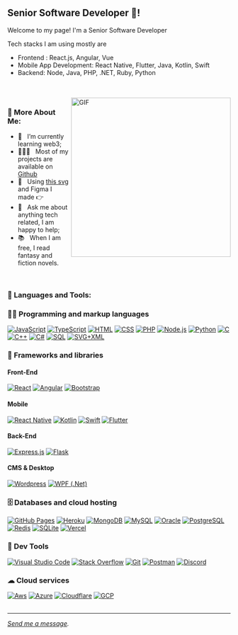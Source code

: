 ## Senior Software Developer 👋!

Welcome to my page!
I'm a Senior Software Developer

Tech stacks I am using mostly are
- Frontend : React.js, Angular, Vue<br/>
- Mobile App Development: React Native, Flutter, Java, Kotlin, Swift
- Backend: Node, Java, PHP, .NET, Ruby, Python


<br/>
<br/>

<img align="right" alt="GIF" src="https://raw.githubusercontent.com/rahul-jha98/rahul-jha98/main/techstack.gif" width="360px"/>
  
### 🧐 More About Me:

- 🌱 &nbsp; I’m currently learning web3; 
- 👨🏻‍💻 &nbsp; Most of my projects are available on [Github](https://github.com/medzomethod?tab=repositories)
- 🎨 &nbsp; Using [this svg](https://storyset.com/illustration/javascript-frameworks/amico) and Figma I made 👉
- 💬 &nbsp; Ask me about anything tech related, I am happy to help;
- 📚 &nbsp; When I am free, I read fantasy and fiction novels. 

<br>

### 🔨 Languages and Tools:

### 👨‍💻 Programming and markup languages

<p>
    <a href="https://github.com/search?q=user%3Amedzomethod+language%3Ajavascript"><img alt="JavaScript" src="https://img.shields.io/badge/JavaScript-F7DF1E.svg?logo=javascript&logoColor=black"></a>
    <a href="https://github.com/search?q=user%3Amedzomethod+language%3AtypeScript"><img alt="TypeScript" src="https://img.shields.io/badge/TypeScript-007ACC.svg?logo=typescript&logoColor=white"></a>
    <a href="https://github.com/search?q=user%3Amedzomethod+language%3Ahtml"><img alt="HTML" src="https://img.shields.io/badge/HTML-E34F26.svg?logo=html5&logoColor=white"></a>
    <a href="https://github.com/search?q=user%3Amedzomethod+language%3Acss"><img alt="CSS" src="https://img.shields.io/badge/CSS-1572B6.svg?logo=css3&logoColor=white"></a>
    <a href="https://github.com/search?q=user%3Amedzomethod+language%3Aphp"><img alt="PHP" src="https://img.shields.io/badge/PHP-777BB4.svg?logo=php&logoColor=white"></a>
    <a href="https://github.com/search?q=user%3Amedzomethod+language%3Anodejs"><img alt="Node.js" src="https://img.shields.io/badge/Node.js-43853D.svg?logo=node.js&logoColor=white"></a>
    <a href="https://github.com/search?q=user%3Amedzomethod+language%3Apython"><img alt="Python" src="https://img.shields.io/badge/Python-14354C.svg?logo=python&logoColor=white"></a>
    <a href="https://github.com/search?q=user%3Amedzomethod+language%3Ac"><img alt="C" src="https://custom-icon-badges.demolab.com/badge/C-03599C.svg?logo=c-in-hexagon&logoColor=white"></a>
    <a href="https://github.com/search?q=user%3Amedzomethod+language%3Acpp"><img alt="C++" src="https://custom-icon-badges.demolab.com/badge/C++-9C033A.svg?logo=cpp2&logoColor=white"></a>
    <a href="https://github.com/search?q=user%3Amedzomethod+language%3Acsharp"><img alt="C#" src="https://custom-icon-badges.demolab.com/badge/C%23-68217A.svg?logo=cs2&logoColor=white"></a>
    <a href="https://github.com/search?q=user%3Amedzomethod+language%3Asql"><img alt="SQL" src="https://custom-icon-badges.demolab.com/badge/SQL-025E8C.svg?logo=database&logoColor=white"></a>
    <a href="https://github.com/search?q=user%3Amedzomethod+language%3Asvg"><img alt="SVG+XML" src="https://img.shields.io/badge/SVG%2BXML-e0982c.svg?logo=svg&logoColor=white"></a>
    
</p>

### 🧰 Frameworks and libraries

#### Front-End
<a href="#"><img alt="React" src="https://img.shields.io/badge/React-20232a.svg?logo=react&logoColor=%2361DAFB"></a>
<a href="#"><img alt="Angular" src="https://img.shields.io/badge/Angular-%23DD0031.svg?&logo=angular&logoColor=white"></a>
<a href="#"><img alt="Bootstrap" src="https://img.shields.io/badge/Bootstrap-7952B3.svg?logo=bootstrap&logoColor=white"></a>

#### Mobile
<a href="#"><img alt="React Native" src="https://img.shields.io/badge/React_Native-%2320232a.svg?logo=react&logoColor=%2361DAFB"></a>
<a href="#"><img alt="Kotlin" src="https://img.shields.io/badge/Kotlin-7F52FF.svg?logo=kotlin&logoColor=white"></a>
<a href="#"><img alt="Swift" src="https://img.shields.io/badge/Swift-FA7343.svg?logo=swift&logoColor=white"></a>
<a href="#"><img alt="Flutter" src="https://img.shields.io/badge/Flutter-%2302569B.svg?logoColor=white"></a>

#### Back-End
<a href="#"><img alt="Express.js" src="https://img.shields.io/badge/Express.js-404d59.svg?logo=express&logoColor=white"></a>
<a href="#"><img alt="Flask" src="https://img.shields.io/badge/Flask-000000.svg?logo=flask&logoColor=white"></a>

#### CMS & Desktop
<a href="#"><img alt="Wordpress" src="https://img.shields.io/badge/Wordpress-21759B?logo=wordpress&logoColor=white"></a>
<a href="#"><img alt="WPF (.Net)" src="https://img.shields.io/badge/WPF-5C2D91?logo=.net&logoColor=white"></a>

### 🗄️ Databases and cloud hosting

<p>
    <a href="#"><img alt="GitHub Pages" src="https://img.shields.io/badge/GitHub%20Pages-327FC7.svg?logo=github&logoColor=white"></a>
    <a href="#"><img alt="Heroku" src="https://img.shields.io/badge/Heroku-430098.svg?logo=heroku&logoColor=white"></a>
    <a href="#"><img alt="MongoDB" src ="https://img.shields.io/badge/MongoDB-4ea94b.svg?logo=mongodb&logoColor=white"></a>
    <a href="#"><img alt="MySQL" src="https://img.shields.io/badge/MySQL-00f.svg?logo=mysql&logoColor=white"></a>
    <a href="#"><img alt="Oracle" src ="https://img.shields.io/badge/Oracle-F00000.svg?logo=oracle&logoColor=white"></a>
    <a href="#"><img alt="PostgreSQL" src ="https://img.shields.io/badge/PostgreSQL-316192.svg?logo=postgresql&logoColor=white"></a>
    <a href="#"><img alt="Redis" src ="https://img.shields.io/badge/redis-%23DD0031.svg?logo=postgresql&logoColor=white"></a>
    <a href="#"><img alt="SQLite" src ="https://img.shields.io/badge/SQLite-07405e.svg?logo=sqlite&logoColor=white"></a>
    <a href="#"><img alt="Vercel" src="https://img.shields.io/badge/Vercel-000000.svg?logo=vercel&logoColor=white"></a>
</p>

### 👨‍ Dev Tools

<p>
    <a href="#"><img alt="Visual Studio Code" src="https://img.shields.io/badge/Visual%20Studio%20Code-0078d7.svg?logo=visual-studio-code&logoColor=white"></a>
    <a href="#"><img alt="Stack Overflow" src="https://img.shields.io/badge/-Stack%20Overflow-FE7A16?logo=stack-overflow&logoColor=white"></a>
    <a href="#"><img alt="Git" src="https://img.shields.io/badge/Git-F05033.svg?logo=git&logoColor=white"></a>
    <a href="#"><img alt="Postman" src="https://img.shields.io/badge/Postman-FF6C37?logo=postman&logoColor=white"></a>
    <a href="#"><img alt="Discord" src="https://img.shields.io/badge/-Discord-5865F2.svg?logo=discord&logoColor=white"></a>
</p>

### ☁ Cloud services
<p>
    <a href="#"><img alt="Aws" src="https://img.shields.io/badge/Amazon_AWS-FF9900?style=for-the-badge&logo=amazonaws&logoColor=white"></a>          
    <a href="#"><img alt="Azure" src="https://img.shields.io/badge/Azure_Functions-0062AD?style=for-the-badge&logo=azure-functions&logoColor=white"></a>  
    <a href="#"><img alt="Cloudflare" src="https://img.shields.io/badge/Cloudflare-F38020?style=for-the-badge&logo=Cloudflare&logoColor=white"></a> 
    <a href="#"><img alt="GCP" src="https://img.shields.io/badge/Google_Cloud-4285F4?style=for-the-badge&logo=google-cloud&logoColor=white"></a>             
<br>


<br>

------
*[Send me a message](mailto:medzomethod@gmail.com).*
